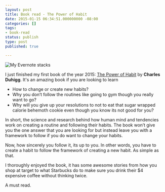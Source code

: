 ```yaml
---
layout: post
title: Book read - The Power of Habit
date: 2015-01-15 06:34:51.000000000 -08:00
categories: []
tags:
- book-read
status: publish
type: post
published: true

---
```

![My Evernote stacks](http://ecx.images-amazon.com/images/I/51Ml%2BjD9l3L.jpg)

I just finished my first book of the year 2015: [The Power of Habit](http://www.amazon.com/The-Power-Habit-What-Business/dp/081298160X) by __Charles Duhigg__. It's an amazing book if you are looking to learn

* How to change or create new habits?
* Why you don’t follow the routines like going to gym though you really want to go?
* Why will you give up your resolutions to not to eat that sugar wrapped calorie behemoth cookie even though you know its not good for you?

In short, the science and research behind how human mind and tendencies work on creating a routine and following their habits. The book won’t give you the one answer that you are looking for but instead leave you with a framework to follow if you do want to change your habits. 

Now, how sincerely you follow it, its up to you. In other words, you have to create a habit to follow the framework of creating a new habit. As simple as that.

I thoroughly enjoyed the book, it has some awesome stories from how you shop at target to what Starbucks do to make sure you drink their $4 expensive coffee without thinking twice.

A must read.
